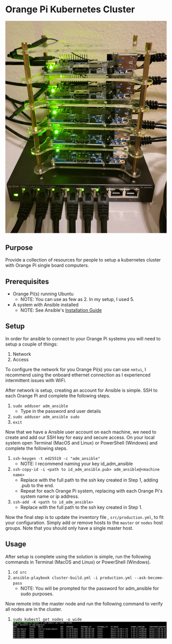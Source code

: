 # Orange Pi Kubernetes Cluster

![Orange Pi Cluster](/img/cluster_picture.jpg?raw=true "Orange Pi Cluster")

## Purpose
Provide a collection of resources for people to setup a kubernetes cluster with Orange Pi single board computers.

## Prerequisites
- Orange Pi(s) running Ubuntu
    - NOTE: You can use as few as 2. In my setup, I used 5.
- A system with Ansible installed
    - NOTE: See Ansible's [Installation Guide](https://docs.ansible.com/ansible/latest/installation_guide/intro_installation.html#installation-guide)

## Setup
In order for ansible to connect to your Orange Pi systems you will need to setup a couple of things:

1. Network
2. Access

To configure the network for you Orange Pi(s) you can use `nmtui`, I recommend using the onboard ethernet connection as I experienced intermittent issues with WiFi.

After network is setup, creating an account for Ansible is simple. SSH to each Orange Pi and complete the following steps.

1. `sudo adduser adm_ansible`
    - Type in the password and user details
2. `sudo adduser adm_ansible sudo`
3. `exit`

Now that we have a Ansible user account on each machine, we need to create and add our SSH key for easy and secure access. On your local system open Terminal (MacOS and Linux) or PowerShell (Windows) and complete the following steps.

1. `ssh-keygen -t ed25519 -c "adm_ansible"`
    - NOTE: I recommend naming your key id_adm_ansible
2. `ssh-copy-id -i <path to id_adm_ansible.pub> adm_ansible@<machine name>`
    - Replace <path to id_adm_ansible.pub> with the full path to the ssh key created in Step 1, adding .pub to the end.
    - Repeat for each Orange Pi system, replacing <machine name> with each Orange Pi's system name or ip address.
3. `ssh-add -K <path to id_adm_ansible>`
    - Replace <path to id_adm_ansible.pub> with the full path to the ssh key created in Step 1.

Now the final step is to update the inventory file , `src/production.yml`, to fit your configuration. Simply add or remove hosts to the `master` or `nodes` host groups. Note that you should only have a single master host.

## Usage
After setup is complete using the solution is simple, run the following commands in Terminal (MacOS and Linux) or PowerShell (Windows).

1. `cd src`
2. `ansible-playbook cluster-build.yml -i production.yml --ask-become-pass`
    - NOTE: You will be prompted for the password for adm_ansible for sudo purposes.

Now remote into the master node and run the following command to verify all nodes are in the cluster.

1. `sudo kubectl get nodes -o wide`
    ![Cluster Nodes](/img/cluster_nodes.png?raw=true "Cluster Nodes")